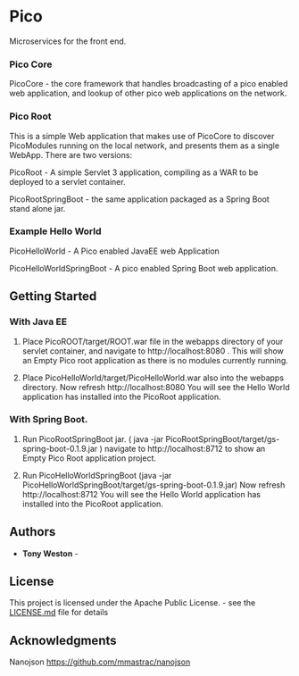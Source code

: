 # Pico 

Microservices for the front end.

### Pico Core
PicoCore - the core framework that handles broadcasting of a pico enabled web application, and lookup of other pico web applications on the network.

### Pico Root
This is a simple Web application that makes use of PicoCore to discover PicoModules running on the local network, and presents them as a single WebApp. There are two versions:

PicoRoot - A simple Servlet 3 application, compiling as a WAR to be deployed to a servlet container.

PicoRootSpringBoot - the same application packaged as a Spring Boot stand alone jar.


### Example Hello World
PicoHelloWorld - A Pico enabled JavaEE web Application

PicoHelloWorldSpringBoot - A pico enabled Spring Boot web application.


## Getting Started

### With Java EE

1) Place PicoROOT/target/ROOT.war file in the webapps directory of your servlet container, and navigate to http://localhost:8080 . This will show an Empty Pico root application as there is no modules currently running.


2) Place PicoHelloWorld/target/PicoHelloWorld.war also into the webapps directory.    Now refresh http://localhost:8080   You will see the Hello World application has installed into the PicoRoot application.


### With Spring Boot.

1) Run PicoRootSpringBoot jar.  ( java -jar PicoRootSpringBoot/target/gs-spring-boot-0.1.9.jar )
navigate to http://localhost:8712 to show an Empty Pico Root application project.

2) Run PicoHelloWorldSpringBoot  (java -jar PicoHelloWorldSpringBoot/target/gs-spring-boot-0.1.9.jar)
Now refresh http://localhost:8712    You will see the Hello World application has installed into the PicoRoot application.


## Authors

* **Tony Weston** -


## License

This project is licensed under the Apache Public License. - see the [LICENSE.md](LICENSE.md) file for details

## Acknowledgments

Nanojson 
https://github.com/mmastrac/nanojson


